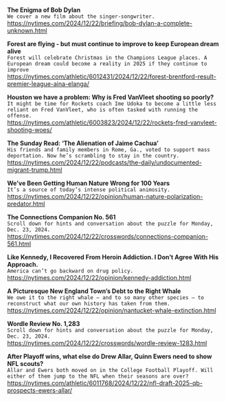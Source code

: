 **The Enigma of Bob Dylan**\
`We cover a new film about the singer-songwriter.`\
https://nytimes.com/2024/12/22/briefing/bob-dylan-a-complete-unknown.html

**Forest are flying - but must continue to improve to keep European dream alive**\
`Forest will celebrate Christmas in the Champions League places. A European dream could become a reality in 2025 if they continue to improve`\
https://nytimes.com/athletic/6012431/2024/12/22/forest-brentford-result-premier-league-aina-elanga/

**Houston we have a problem: Why is Fred VanVleet shooting so poorly?**\
`It might be time for Rockets coach Ime Udoka to become a little less reliant on Fred VanVleet, who is often tasked with running the offense.`\
https://nytimes.com/athletic/6003823/2024/12/22/rockets-fred-vanvleet-shooting-woes/

**The Sunday Read: ‘The Alienation of Jaime Cachua’**\
`His friends and family members in Rome, Ga., voted to support mass deportation. Now he’s scrambling to stay in the country.`\
https://nytimes.com/2024/12/22/podcasts/the-daily/undocumented-migrant-trump.html

**We’ve Been Getting Human Nature Wrong for 100 Years**\
`It’s a source of today’s intense political animosity.`\
https://nytimes.com/2024/12/22/opinion/human-nature-polarization-predator.html

**The Connections Companion No. 561**\
`Scroll down for hints and conversation about the puzzle for Monday, Dec. 23, 2024.`\
https://nytimes.com/2024/12/22/crosswords/connections-companion-561.html

**Like Kennedy, I Recovered From Heroin Addiction. I Don’t Agree With His Approach.**\
`America can’t go backward on drug policy.`\
https://nytimes.com/2024/12/22/opinion/kennedy-addiction.html

**A Picturesque New England Town’s Debt to the Right Whale**\
`We owe it to the right whale — and to so many other species — to reconstruct what our own history has taken from them.`\
https://nytimes.com/2024/12/22/opinion/nantucket-whale-extinction.html

**Wordle Review No. 1,283**\
`Scroll down for hints and conversation about the puzzle for Monday, Dec. 23, 2024.`\
https://nytimes.com/2024/12/22/crosswords/wordle-review-1283.html

**After Playoff wins, what else do Drew Allar, Quinn Ewers need to show NFL scouts?**\
`Allar and Ewers both moved on in the College Football Playoff. Will either of them jump to the NFL when their seasons are over?`\
https://nytimes.com/athletic/6011768/2024/12/22/nfl-draft-2025-qb-prospects-ewers-allar/

